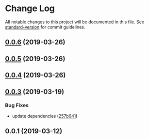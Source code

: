 # Change Log

All notable changes to this project will be documented in this file. See [standard-version](https://github.com/conventional-changelog/standard-version) for commit guidelines.

<a name="0.0.6"></a>
## [0.0.6](https://github.com/meumobi/mmb-media-provider/compare/v0.0.5...v0.0.6) (2019-03-26)



<a name="0.0.5"></a>
## [0.0.5](https://github.com/meumobi/mmb-media-provider/compare/v0.0.4...v0.0.5) (2019-03-26)



<a name="0.0.4"></a>
## [0.0.4](https://github.com/meumobi/mmb-media-provider/compare/v0.0.3...v0.0.4) (2019-03-26)



<a name="0.0.3"></a>
## [0.0.3](https://github.com/meumobi/mmb-media-provider/compare/v0.0.1...v0.0.3) (2019-03-19)


### Bug Fixes

* update dependencies ([257b641](https://github.com/meumobi/mmb-media-provider/commit/257b641))



<a name="0.0.1"></a>
## 0.0.1 (2019-03-12)
